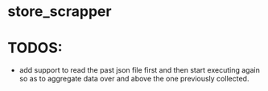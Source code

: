 # store_scrapper

# TODOS:
- add support to read the past json file first and then start executing again so as to aggregate data over and above the one previously collected.